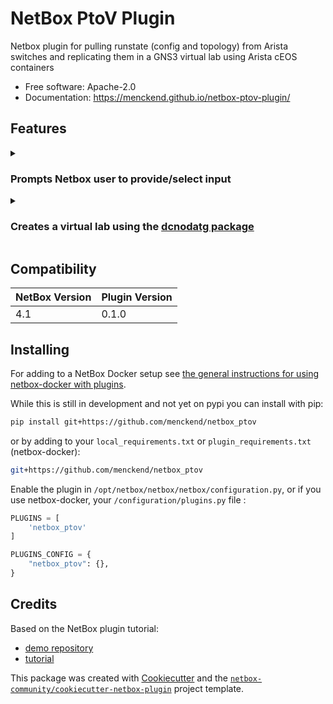 # NetBox PtoV Plugin

Netbox plugin for pulling runstate (config and topology) from Arista switches and replicating them in a GNS3 virtual lab using Arista cEOS containers

* Free software: Apache-2.0
* Documentation: https://menckend.github.io/netbox-ptov-plugin/

## Features

<details><summary>

### Prompts Netbox user to provide/select input

</summary>

* One or more Arista switches from Netbox's device table
* Arista EOS credentials
* An existing GNS3 server (v2.x)
* A project name to use on the GNS3 server

</details>

<details><summary> &nbsp;

### Creates a virtual lab using the [dcnodatg package](https://menckend.github.io/dcnodatg)

</summary>


* Collects configuration and LLDP neighbor details (using Arista eAPI) of the switches specified by the user
* Performs cEOS-lab compatibilty scrubbing on each of the collected configurations
  * Removes logging, AAA, ASIC-only, etc... configuration elements
  * Translates EOS interface names to cEOS interface names
  * Implements an event-driven configuration section that forces the cEOS container to use the same system MAC address as the physical switch
    * Enabling successful mLAG configuration between cEOS instances
  * Etc...
* Iterates through LLDP neighbor information to create a list of physical links between the polled switches
* Creates a new project on the GNS3 server (using the GNS3 API)
* Extracts the existing Docker configuration templates from the GNS3 server (using GNS3 API)
* Identifies the GNS3 device templates for the Arista cEOS versions that match each switch's EOS version
* Instantiates a GNS3 node in the new project for each switch (using GNS3 API)
* Pushes the cEOS-ready version of each switch's startup config to the corresponding Docker container on the GNS3 server (using the Docker API exposed by containerd on the GNS3 server)
* Creates links between the cEOS nodes on the GNS3 project that correspond to the discovered links between the physical switches

</details>

## Compatibility

| NetBox Version | Plugin Version |
|----------------|----------------|
|     4.1        |      0.1.0     |

## Installing

For adding to a NetBox Docker setup see
[the general instructions for using netbox-docker with plugins](https://github.com/netbox-community/netbox-docker/wiki/Using-Netbox-Plugins).

While this is still in development and not yet on pypi you can install with pip:

```bash
pip install git+https://github.com/menckend/netbox_ptov
```

or by adding to your `local_requirements.txt` or `plugin_requirements.txt` (netbox-docker):

```bash
git+https://github.com/menckend/netbox_ptov
```

Enable the plugin in `/opt/netbox/netbox/netbox/configuration.py`,
 or if you use netbox-docker, your `/configuration/plugins.py` file :

```python
PLUGINS = [
    'netbox_ptov'
]

PLUGINS_CONFIG = {
    "netbox_ptov": {},
}
```

## Credits

Based on the NetBox plugin tutorial:

- [demo repository](https://github.com/netbox-community/netbox-plugin-demo)
- [tutorial](https://github.com/netbox-community/netbox-plugin-tutorial)

This package was created with [Cookiecutter](https://github.com/audreyr/cookiecutter) and the [`netbox-community/cookiecutter-netbox-plugin`](https://github.com/netbox-community/cookiecutter-netbox-plugin) project template.
